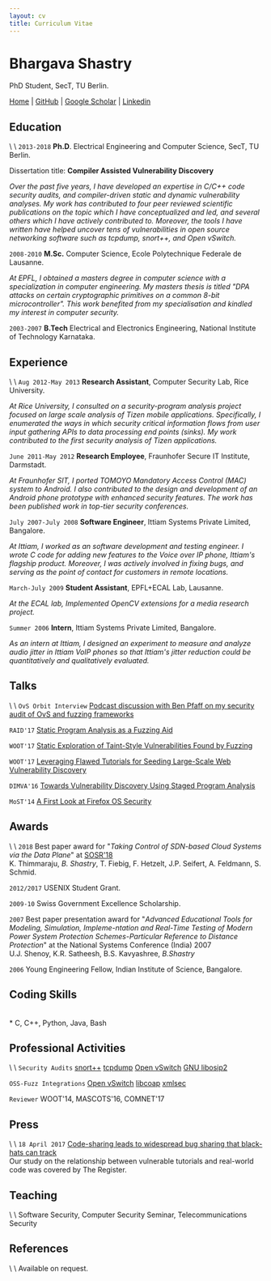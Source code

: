 ```yaml
---
layout: cv
title: Curriculum Vitae
---
```

# Bhargava Shastry
PhD Student, SecT, TU Berlin.

<div id="webaddress">
<a href="/index.html">Home</a>
| <i class="fa fa-github"></i> <a href="https://github.com/bshastry">GitHub</a>
| <i class="fa fa-google"></i> <a href="https://scholar.google.com/citations?hl=en&user=lsdZxf8AAAAJ&view_op=list_works&sortby=pubdate">Google Scholar</a>
| <i class="fa fa-linkedin-square"></i> <a href="https://www.linkedin.com/in/bhargavashastry">Linkedin</a>
</div>

## Education
\\
\\
`2013-2018`
__Ph.D__. Electrical Engineering and Computer Science, SecT, TU Berlin.

Dissertation title: __Compiler Assisted Vulnerability Discovery__

*Over the past five years, I have developed an expertise in C/C++ code security audits, and compiler-driven static and dynamic vulnerability analyses. My work has contributed to four peer reviewed scientific publications on the topic which I have conceptualized and led, and several others which I have actively contributed to. Moreover, the tools I have written have helped uncover tens of vulnerabilities in open source networking software such as tcpdump, snort++, and Open vSwitch.*

`2008-2010`
__M.Sc.__ Computer Science, Ecole Polytechnique Federale de Lausanne.

*At EPFL, I obtained a masters degree in computer science with a specialization in computer engineering. My masters thesis is titled "DPA attacks on certain cryptographic primitives on a common 8-bit microcontroller". This work benefited from my specialisation and kindled my interest in computer security.*

`2003-2007`
__B.Tech__ Electrical and Electronics Engineering, National Institute of Technology Karnataka.

## Experience
\\
\\
`Aug 2012-May 2013`
__Research Assistant__, Computer Security Lab, Rice University.

*At Rice University, I consulted on a security-program analysis project focused on large scale analysis of Tizen mobile applications. Specifically, I enumerated the ways in which security critical information flows from user input gathering APIs to data processing end points (sinks). My work contributed to the first security analysis of Tizen applications.*

`June 2011-May 2012`
__Research Employee__, Fraunhofer Secure IT Institute, Darmstadt.

*At Fraunhofer SIT, I ported TOMOYO Mandatory Access Control (MAC) system to Android. I also contributed to the design and development of an Android phone prototype with enhanced security features. The work has been published work in top-tier security conferences.*

`July 2007-July 2008`
__Software Engineer__, Ittiam Systems Private Limited, Bangalore.

*At Ittiam, I worked as an software development and testing engineer. I wrote C code for adding new features to the Voice over IP phone, Ittiam's flagship product. Moreover, I was actively involved in fixing bugs, and serving as the point of contact for customers in remote locations.*

`March-July 2009`
__Student Assistant__, EPFL+ECAL Lab, Lausanne.

*At the ECAL lab, Implemented OpenCV extensions for a media research project.*

`Summer 2006`
__Intern__, Ittiam Systems Private Limited, Bangalore.

*As an intern at Ittiam, I designed an experiment to measure and analyze audio jitter in Ittiam VoIP phones so that Ittiam's jitter reduction could be quantitatively and qualitatively evaluated.*

## Talks
\\
\\
`OvS Orbit Interview`
[Podcast discussion with Ben Pfaff on my security audit of OvS and fuzzing frameworks][10]

`RAID'17`
[Static Program Analysis as a Fuzzing Aid][1]

`WOOT'17`
[Static Exploration of Taint-Style Vulnerabilities Found by Fuzzing][2]

`WOOT'17`
[Leveraging Flawed Tutorials for Seeding Large-Scale Web Vulnerability Discovery][3]

`DIMVA'16`
[Towards Vulnerability Discovery Using Staged Program Analysis][4]

`MoST'14`
[A First Look at Firefox OS Security][5]

## Awards
\\
\\
`2018`
Best paper award for "_Taking Control of SDN-based Cloud Systems via the Data Plane_" at [SOSR'18][11]
<br>
K. Thimmaraju, *B. Shastry*, T. Fiebig, F. Hetzelt, J.P. Seifert, A. Feldmann, S. Schmid.

`2012/2017`
USENIX Student Grant.

`2009-10`
Swiss Government Excellence Scholarship.

`2007`
Best paper presentation award for "_Advanced Educational Tools for Modeling, Simulation, Impleme-ntation and Real-Time Testing of Modern Power System Protection Schemes-Particular Reference to Distance Protection_" at the National Systems Conference (India) 2007
<br>
U.J. Shenoy, K.R. Satheesh, B.S. Kavyashree, *B.Shastry*

`2006`
Young Engineering Fellow, Indian Institute of Science, Bangalore.

## Coding Skills
<br>
* C, C++, Python, Java, Bash

## Professional Activities
\\
\\
`Security Audits`
[snort++][6]
[tcpdump][7]
[Open vSwitch][8]
[GNU libosip2][9]

`OSS-Fuzz Integrations`
[Open vSwitch][13]
[libcoap][14]
[xmlsec][15]

`Reviewer`
WOOT'14, MASCOTS'16, COMNET'17

## Press
\\
\\
`18 April 2017`
[Code-sharing leads to widespread bug sharing that black-hats can track][12]
<br>
Our study on the relationship between vulnerable tutorials and real-world code was covered by The Register.

## Teaching
\\
\\
Software Security, Computer Security Seminar, Telecommunications Security

## References
\\
\\
Available on request.


[1]: http://users.sec.t-labs.tu-berlin.de/~bshastry/raid17_slidedeck.pdf
[2]: https://www.usenix.org/conference/woot17/workshop-program/presentation/shastry
[3]: https://www.usenix.org/conference/woot17/workshop-program/presentation/unruh
[4]: http://users.sec.t-labs.tu-berlin.de/~bshastry/melange_slides.pdf
[5]: http://users.sec.t-labs.tu-berlin.de/~bshastry/ffos_slides_tub.pdf
[6]: http://blog.snort.org/2017/05/snort-vulnerabilities-found.html
[7]: http://www.tcpdump.org/
[8]: https://mail.openvswitch.org/pipermail/ovs-announce/2016-March/000082.html
[9]: https://www.securityfocus.com/bid/92921
[10]: https://ovsorbit.org/#e43
[11]: https://conferences.sigcomm.org/sosr/2018/program.html
[12]: https://www.theregister.co.uk/2017/04/18/codesharing_leads_to_widespread_bug_sharing
[13]: https://github.com/google/oss-fuzz/pull/1553
[14]: https://github.com/google/oss-fuzz/pull/1496
[15]: https://github.com/google/oss-fuzz/pull/1600
